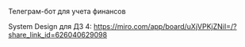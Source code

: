Телеграм-бот для учета финансов

System Design для ДЗ 4: https://miro.com/app/board/uXjVPKjZNiI=/?share_link_id=626040629098